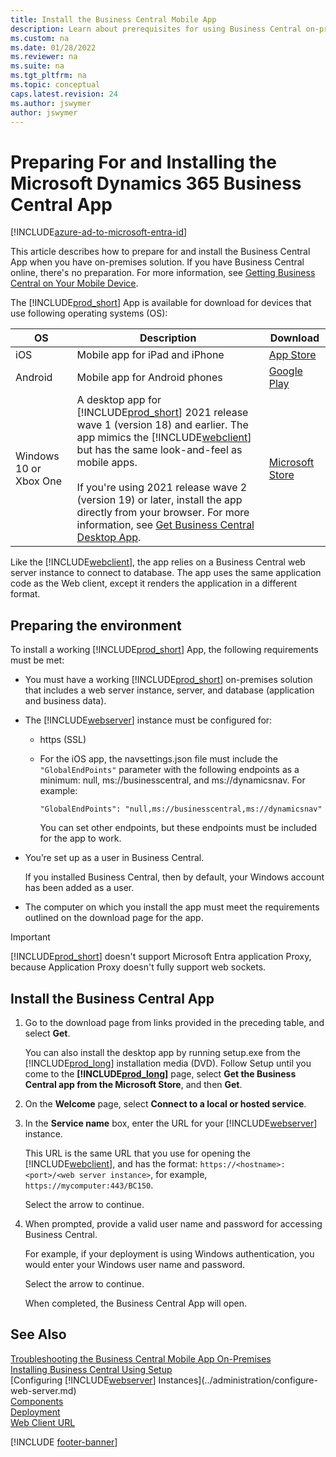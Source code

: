 ```yaml
---
title: Install the Business Central Mobile App
description: Learn about prerequisites for using Business Central on-premises on mobile devices.
ms.custom: na
ms.date: 01/28/2022
ms.reviewer: na
ms.suite: na
ms.tgt_pltfrm: na
ms.topic: conceptual
caps.latest.revision: 24
ms.author: jswymer
author: jswymer
---
```


# Preparing For and Installing the Microsoft Dynamics 365 Business Central App

[!INCLUDE[azure-ad-to-microsoft-entra-id](~/../shared-content/shared/azure-ad-to-microsoft-entra-id.md)]

This article describes how to prepare for and install the Business Central App when you have on-premises solution. If you have Business Central online, there's no preparation. For more information, see [Getting Business Central on Your Mobile Device](/dynamics365/business-central/install-mobile-app).

The [!INCLUDE[prod_short](../developer/includes/prod_short.md)] App is available for download for devices that use following operating systems (OS):

|OS|Description|Download|
|--|-----------|--------|
|iOS |Mobile app for iPad and iPhone|[App Store](https://go.microsoft.com/fwlink/?LinkId=734847)|
|Android|Mobile app for Android phones| [Google Play](https://go.microsoft.com/fwlink/?LinkId=734849)|
|Windows 10 or Xbox One|A desktop app for [!INCLUDE[prod_short](../developer/includes/prod_short.md)] 2021 release wave 1 (version 18) and earlier. The app mimics the [!INCLUDE[webclient](../developer/includes/webclient.md)] but has the same look-and-feel as mobile apps.<br /><br />If you're using 2021 release wave 2 (version 19) or later, install the app directly from your browser. For more information, see [Get Business Central Desktop App](/dynamics365/business-central/install-desktop-app).|[Microsoft Store](https://go.microsoft.com/fwlink/?LinkId=734848)|

Like the [!INCLUDE[webclient](../developer/includes/webclient.md)], the app relies on a Business Central web server instance to connect to database. The app uses the same application code as the Web client, except it renders the application in a different format.

## <a name="prereqs"></a>Preparing the environment

To install a working [!INCLUDE[prod_short](../developer/includes/prod_short.md)] App, the following requirements must be met:

- You must have a working [!INCLUDE[prod_short](../developer/includes/prod_short.md)] on-premises solution that includes a web server instance, server, and database (application and business data).

- The [!INCLUDE[webserver](../developer/includes/webserver.md)] instance must be configured for:

  - https (SSL)
  - For the iOS app, the navsettings.json file must include the `"GlobalEndPoints"` parameter with the following endpoints as a minimum: null, ms://businesscentral, and ms://dynamicsnav. For example:

    ```
    "GlobalEndPoints": "null,ms://businesscentral,ms://dynamicsnav"
    ```
    You can set other endpoints, but these endpoints must be included for the app to work.

- You’re set up as a user in Business Central.

    If you installed Business Central, then by default, your Windows account has been added as a user.

- The computer on which you install the app must meet the requirements outlined on the download page for the app.

> [!IMPORTANT]
> [!INCLUDE[prod_short](../developer/includes/prod_short.md)] doesn't support Microsoft Entra application Proxy, because Application Proxy doesn't fully support web sockets.

## Install the Business Central App

1. Go to the download page from links provided in the preceding table, and select **Get**.

    You can also install the desktop app by running setup.exe from the [!INCLUDE[prod_long](../developer/includes/prod_long.md)] installation media (DVD). Follow Setup until you come to the **[!INCLUDE[prod_long](../developer/includes/prod_long.md)]** page, select  **Get the Business Central app from the Microsoft Store**, and then **Get**.

2. On the **Welcome** page, select **Connect to a local or hosted service**.
3. In the **Service name** box, enter the URL for your [!INCLUDE[webserver](../developer/includes/webserver.md)] instance.

    This URL is the same URL that you use for opening the [!INCLUDE[webclient](../developer/includes/webclient.md)], and has the format: `https://<hostname>:<port>/<web server instance>`, for example, `https://mycomputer:443/BC150`.

    Select the arrow to continue.

4. When prompted, provide a valid user name and password for accessing Business Central.  

    For example, if your deployment is using Windows authentication, you would enter your Windows user name and password.

    Select the arrow to continue.

    When completed, the Business Central App will open.

## See Also

[Troubleshooting the Business Central Mobile App On-Premises](../developer/devenv-troubleshooting-the-mobile-app.md)  
[Installing Business Central Using Setup](install-using-setup.md)  
[Configuring [!INCLUDE[webserver](../developer/includes/webserver.md)] Instances](../administration/configure-web-server.md)  
[Components](product-and-architecture-overview.md)  
[Deployment](deployment.md)  
[Web Client URL](../developer/devenv-web-client-urls.md)  

[!INCLUDE [footer-banner](../includes/footer-banner.md)]

